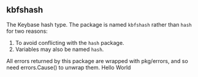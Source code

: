 ## kbfshash

The Keybase hash type. The package is named `kbfshash` rather than
`hash` for two reasons:

1. To avoid conflicting with the `hash` package.
2. Variables may also be named `hash`.

All errors returned by this package are wrapped with pkg/errors, and
so need errors.Cause() to unwrap them.
Hello World
